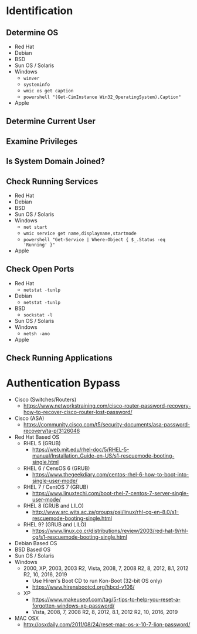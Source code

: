 # Identification
## Determine OS
- Red Hat
- Debian
- BSD
- Sun OS / Solaris
- Windows
  - `winver`
  - `systeminfo`
  - `wmic os get caption`
  - `powershell "(Get-CimInstance Win32_OperatingSystem).Caption"`
- Apple
## Determine Current User
## Examine Privileges
## Is System Domain Joined?
## Check Running Services
- Red Hat
- Debian
- BSD
- Sun OS / Solaris
- Windows
  - `net start`
  - `wmic service get name,displayname,startmode`
  - `powershell "Get-Service | Where-Object { $_.Status -eq 'Running' }"`
- Apple
## Check Open Ports
- Red Hat
  - `netstat -tunlp`
- Debian
  - `netstat -tunlp`
- BSD
  - `sockstat -l`
- Sun OS / Solaris
- Windows
  - `netsh -ano`
- Apple
## Check Running Applications
# Authentication Bypass
- Cisco (Switches/Routers)
  - https://www.networkstraining.com/cisco-router-password-recovery-how-to-recover-cisco-router-lost-password/
- Cisco (ASA)
  - https://community.cisco.com/t5/security-documents/asa-password-recovery/ta-p/3126046
- Red Hat Based OS
  - RHEL 5 (GRUB)
    - https://web.mit.edu/rhel-doc/5/RHEL-5-manual/Installation_Guide-en-US/s1-rescuemode-booting-single.html
  - RHEL 6 / CensOS 6 (GRUB)
    - https://www.thegeekdiary.com/centos-rhel-6-how-to-boot-into-single-user-mode/
  - RHEL 7 / CentOS 7 (GRUB)
    - https://www.linuxtechi.com/boot-rhel-7-centos-7-server-single-user-mode/
  - RHEL 8 (GRUB and LILO)
    - http://www.src.wits.ac.za/groups/psi/linux/rhl-cg-en-8.0/s1-rescuemode-booting-single.html
  - RHEL 9? (GRUB and LILO)
    - https://www.linux.co.cr/distributions/review/2003/red-hat-9/rhl-cg/s1-rescuemode-booting-single.html
- Debian Based OS
- BSD Based OS
- Sun OS / Solaris
- Windows
  - 2000, XP, 2003, 2003 R2, Vista, 2008, 7, 2008 R2, 8, 2012, 8.1, 2012 R2, 10, 2016, 2019
    - Use Hiren's Boot CD to run Kon-Boot (32-bit OS only)
    - https://www.hirensbootcd.org/hbcd-v106/
  - XP
    - https://www.makeuseof.com/tag/5-tips-to-help-you-reset-a-forgotten-windows-xp-password/
    - Vista, 2008, 7, 2008 R2, 8, 2012, 8.1, 2012 R2, 10, 2016, 2019
- MAC OSX
  - http://osxdaily.com/2011/08/24/reset-mac-os-x-10-7-lion-password/
